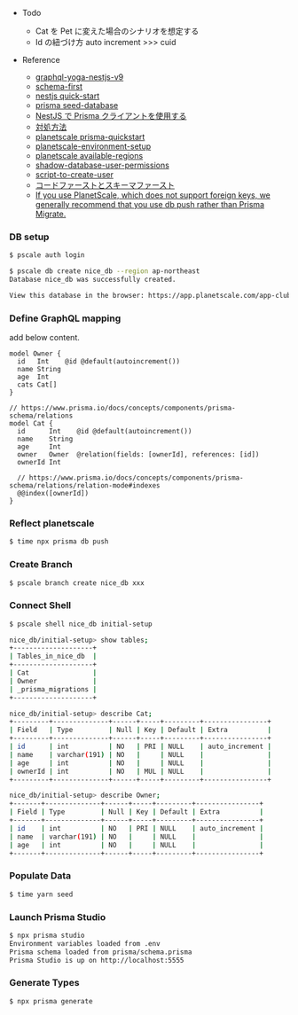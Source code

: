 - Todo

  - Cat を Pet に変えた場合のシナリオを想定する
  - Id の紐づけ方 auto increment >>> cuid

- Reference
  - [graphql-yoga-nestjs-v9](https://the-guild.dev/blog/graphql-yoga-nestjs-v9)
  - [schema-first](https://github.com/charlypoly/graphql-yoga-nestjs/tree/master/examples/schema-first)
  - [nestjs quick-start](https://docs.nestjs.com/graphql/quick-start)
  - [prisma seed-database](https://www.prisma.io/docs/guides/database/seed-database)
  - [NestJS で Prisma クライアントを使用する](https://zenn.dev/rince/articles/50a66241d04f0b#5.-nestjs%E3%81%A7prisma%E3%82%AF%E3%83%A9%E3%82%A4%E3%82%A2%E3%83%B3%E3%83%88%E3%82%92%E4%BD%BF%E7%94%A8%E3%81%99%E3%82%8B)
  - [対処方法](https://zenn.dev/tatsuyasusukida/articles/why-prisma-migrate-dev-fails-in-myql#%E5%AF%BE%E5%87%A6%E6%96%B9%E6%B3%95)
  - [planetscale prisma-quickstart](https://planetscale.com/docs/tutorials/prisma-quickstart#initialize-prisma)
  - [planetscale-environment-setup](https://planetscale.com/docs/concepts/planetscale-environment-setup#linux-instructions)
  - [planetscale available-regions](https://planetscale.com/docs/concepts/regions#available-regions)
  - [shadow-database-user-permissions](prisma.io/docs/concepts/components/prisma-migrate/shadow-database#shadow-database-user-permissions)
  - [script-to-create-user](https://planetscale.com/docs/reference/import-tool-user-requirements#script-to-create-user)
  - [コードファーストとスキーマファースト](https://zenn.dev/waddy/books/graphql-nestjs-nextjs-bootcamp/viewer/nestjs#%E3%82%B3%E3%83%BC%E3%83%89%E3%83%95%E3%82%A1%E3%83%BC%E3%82%B9%E3%83%88%E3%81%A8%E3%82%B9%E3%82%AD%E3%83%BC%E3%83%9E%E3%83%95%E3%82%A1%E3%83%BC%E3%82%B9%E3%83%88)
  - [If you use PlanetScale, which does not support foreign keys, we generally recommend that you use db push rather than Prisma Migrate.](https://www.prisma.io/docs/concepts/components/prisma-schema/relations/relation-mode#:~:text=If%20you%20use%20PlanetScale%2C%20which%20does%20not%20support%20foreign%20keys%2C%20we%20generally%20recommend%20that%20you%20use%20db%20push%20rather%20than%20Prisma%20Migrate.)

### DB setup

```bash
$ pscale auth login

$ pscale db create nice_db --region ap-northeast
Database nice_db was successfully created.

View this database in the browser: https://app.planetscale.com/app-club/nice_db
```

### Define GraphQL mapping

add below content.

```prisma
model Owner {
  id   Int    @id @default(autoincrement())
  name String
  age  Int
  cats Cat[]
}

// https://www.prisma.io/docs/concepts/components/prisma-schema/relations
model Cat {
  id      Int    @id @default(autoincrement())
  name    String
  age     Int
  owner   Owner  @relation(fields: [ownerId], references: [id])
  ownerId Int

  // https://www.prisma.io/docs/concepts/components/prisma-schema/relations/relation-mode#indexes
  @@index([ownerId])
}
```

### Reflect planetscale

```bash
$ time npx prisma db push
```

### Create Branch

```bash
$ pscale branch create nice_db xxx
```

### Connect Shell

```bash
$ pscale shell nice_db initial-setup
```

```bash
nice_db/initial-setup> show tables;
+--------------------+
| Tables_in_nice_db  |
+--------------------+
| Cat                |
| Owner              |
| _prisma_migrations |
+--------------------+

nice_db/initial-setup> describe Cat;
+---------+--------------+------+-----+---------+----------------+
| Field   | Type         | Null | Key | Default | Extra          |
+---------+--------------+------+-----+---------+----------------+
| id      | int          | NO   | PRI | NULL    | auto_increment |
| name    | varchar(191) | NO   |     | NULL    |                |
| age     | int          | NO   |     | NULL    |                |
| ownerId | int          | NO   | MUL | NULL    |                |
+---------+--------------+------+-----+---------+----------------+

nice_db/initial-setup> describe Owner;
+-------+--------------+------+-----+---------+----------------+
| Field | Type         | Null | Key | Default | Extra          |
+-------+--------------+------+-----+---------+----------------+
| id    | int          | NO   | PRI | NULL    | auto_increment |
| name  | varchar(191) | NO   |     | NULL    |                |
| age   | int          | NO   |     | NULL    |                |
+-------+--------------+------+-----+---------+----------------+
```

### Populate Data

```bash
$ time yarn seed
```

### Launch Prisma Studio

```bash
$ npx prisma studio
Environment variables loaded from .env
Prisma schema loaded from prisma/schema.prisma
Prisma Studio is up on http://localhost:5555
```

### Generate Types

```bash
$ npx prisma generate
```
